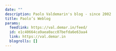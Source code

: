 ```yaml
---
date: ""
description: Paolo Valdemarin's blog - since 2002
title: Paolo’s Weblog
params:
  feedlink: https://val.demar.in/feed/
  id: e1c40664ca9aea0acc07befda6e63aa4
  link: https://val.demar.in
  blogrolls: []
---
```

